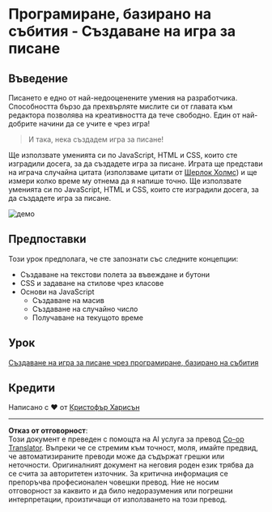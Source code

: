 <!--
CO_OP_TRANSLATOR_METADATA:
{
  "original_hash": "957547b822c40042e07d591c4fbfde4f",
  "translation_date": "2025-08-27T23:07:38+00:00",
  "source_file": "4-typing-game/README.md",
  "language_code": "bg"
}
-->
# Програмиране, базирано на събития - Създаване на игра за писане

## Въведение

Писането е едно от най-недооценените умения на разработчика. Способността бързо да прехвърляте мислите си от главата към редактора позволява на креативността да тече свободно. Един от най-добрите начини да се учите е чрез игра!

> И така, нека създадем игра за писане!

Ще използвате уменията си по JavaScript, HTML и CSS, които сте изградили досега, за да създадете игра за писане. Играта ще представи на играча случайна цитата (използваме цитати от [Шерлок Холмс](https://en.wikipedia.org/wiki/Sherlock_Holmes)) и ще измери колко време му отнема да я напише точно. Ще използвате уменията си по JavaScript, HTML и CSS, които сте изградили досега, за да създадете игра за писане.

![демо](../../../4-typing-game/images/demo.gif)

## Предпоставки

Този урок предполага, че сте запознати със следните концепции:

- Създаване на текстови полета за въвеждане и бутони
- CSS и задаване на стилове чрез класове
- Основи на JavaScript
  - Създаване на масив
  - Създаване на случайно число
  - Получаване на текущото време

## Урок

[Създаване на игра за писане чрез програмиране, базирано на събития](./typing-game/README.md)

## Кредити

Написано с ♥️ от [Кристофър Харисън](http://www.twitter.com/geektrainer)

---

**Отказ от отговорност**:  
Този документ е преведен с помощта на AI услуга за превод [Co-op Translator](https://github.com/Azure/co-op-translator). Въпреки че се стремим към точност, моля, имайте предвид, че автоматизираните преводи може да съдържат грешки или неточности. Оригиналният документ на неговия роден език трябва да се счита за авторитетен източник. За критична информация се препоръчва професионален човешки превод. Ние не носим отговорност за каквито и да било недоразумения или погрешни интерпретации, произтичащи от използването на този превод.